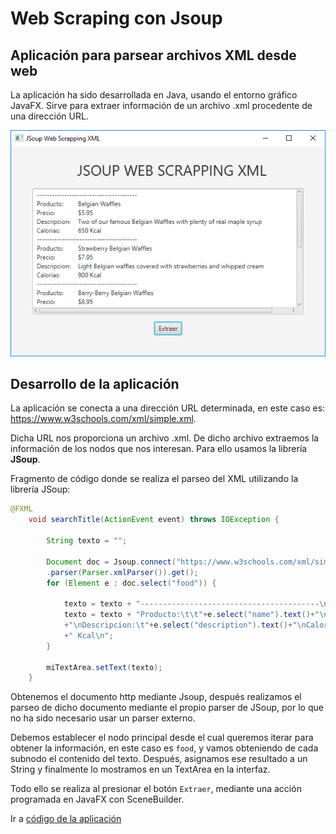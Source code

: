 # Web Scraping con Jsoup
## Aplicación para parsear archivos XML desde web

La aplicación ha sido desarrollada en Java, usando el entorno gráfico JavaFX. Sirve para extraer información de un archivo .xml procedente de una dirección URL.

<p align="center">
  <img src="https://github.com/sergiosabater/PSP/blob/master/Recursos/Imagenes/JSoup%20Scraping.PNG" width="600"/>
</p>


## Desarrollo de la aplicación

La aplicación se conecta a una dirección URL determinada, en este caso es: https://www.w3schools.com/xml/simple.xml.

Dicha URL nos proporciona un archivo .xml. De dicho archivo extraemos la información de los nodos que nos interesan. Para ello usamos la librería **JSoup**.

Fragmento de código donde se realiza el parseo del XML utilizando la librería JSoup:

```java
@FXML
    void searchTitle(ActionEvent event) throws IOException {
        
        String texto = "";

        Document doc = Jsoup.connect("https://www.w3schools.com/xml/simple.xml")
        .parser(Parser.xmlParser()).get();
        for (Element e : doc.select("food")) {
            
            texto = texto + "----------------------------------------\n";
            texto = texto + "Producto:\t\t"+e.select("name").text()+"\nPrecio:\t\t"+e.select("price").text()
            +"\nDescripcion:\t"+e.select("description").text()+"\nCalorias:\t\t"+e.select("calories").text()
            +" Kcal\n";
        }

        miTextArea.setText(texto);
    }

```
Obtenemos el documento http mediante Jsoup, después realizamos el parseo de dicho documento mediante el propio parser de JSoup, por lo que no ha sido necesario usar un parser externo.

Debemos establecer el nodo principal desde el cual queremos iterar para obtener la información, en este caso es `food`, y vamos obteniendo de cada subnodo el contenido del texto. Después, asignamos ese resultado a un String y finalmente lo mostramos en un TextArea en la interfaz.

Todo ello se realiza al presionar el botón `Extraer`, mediante una acción programada en JavaFX con SceneBuilder.



Ir a [código de la aplicación](https://github.com/sergiosabater/PSP/tree/master/Actividades%20Java/YouTubeDownloader)

